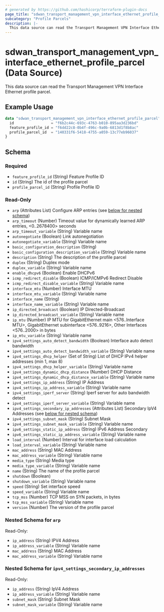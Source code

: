 ```yaml
---
# generated by https://github.com/hashicorp/terraform-plugin-docs
page_title: "sdwan_transport_management_vpn_interface_ethernet_profile_parcel Data Source - terraform-provider-sdwan"
subcategory: "Profile Parcels"
description: |-
  This data source can read the Transport Management VPN Interface Ethernet profile parcel.
---
```


# sdwan_transport_management_vpn_interface_ethernet_profile_parcel (Data Source)

This data source can read the Transport Management VPN Interface Ethernet profile parcel.

## Example Usage

```terraform
data "sdwan_transport_management_vpn_interface_ethernet_profile_parcel" "example" {
  id                 = "f6b2c44c-693c-4763-b010-895aa3d236bd"
  feature_profile_id = "f6dd22c8-0b4f-496c-9a0b-6813d1f8b8ac"
  profile_parcel_id  = "140331f6-5418-4755-a059-13c77eb96037"
}
```

<!-- schema generated by tfplugindocs -->
## Schema

### Required

- `feature_profile_id` (String) Feature Profile ID
- `id` (String) The id of the profile parcel
- `profile_parcel_id` (String) Profile Profile ID

### Read-Only

- `arp` (Attributes List) Configure ARP entries (see [below for nested schema](#nestedatt--arp))
- `arp_timeout` (Number) Timeout value for dynamically learned ARP entries, <0..2678400> seconds
- `arp_timeout_variable` (String) Variable name
- `autonegotiate` (Boolean) Link autonegotiation
- `autonegotiate_variable` (String) Variable name
- `basic_configuration_description` (String)
- `basic_configuration_description_variable` (String) Variable name
- `description` (String) The description of the profile parcel
- `duplex` (String) Duplex mode
- `duplex_variable` (String) Variable name
- `enable_dhcpv6` (Boolean) Enable DHCPv6
- `icmp_redirect_disable` (Boolean) ICMP/ICMPv6 Redirect Disable
- `icmp_redirect_disable_variable` (String) Variable name
- `interface_mtu` (Number) Interface MTU
- `interface_mtu_variable` (String) Variable name
- `interface_name` (String)
- `interface_name_variable` (String) Variable name
- `ip_directed_broadcast` (Boolean) IP Directed-Broadcast
- `ip_directed_broadcast_variable` (String) Variable name
- `ip_mtu` (Number) IP MTU for GigabitEthernet main <576..Interface MTU>, GigabitEthernet subinterface <576..9216>, Other Interfaces <576..2000> in bytes
- `ip_mtu_variable` (String) Variable name
- `ipv4_settings_auto_detect_bandwidth` (Boolean) Interface auto detect bandwidth
- `ipv4_settings_auto_detect_bandwidth_variable` (String) Variable name
- `ipv4_settings_dhcp_helper` (Set of String) List of DHCP IPv4 helper addresses (min 1, max 8)
- `ipv4_settings_dhcp_helper_variable` (String) Variable name
- `ipv4_settings_dynamic_dhcp_distance` (Number) DHCP Distance
- `ipv4_settings_dynamic_dhcp_distance_variable` (String) Variable name
- `ipv4_settings_ip_address` (String) IP Address
- `ipv4_settings_ip_address_variable` (String) Variable name
- `ipv4_settings_iperf_server` (String) Iperf server for auto bandwidth detect
- `ipv4_settings_iperf_server_variable` (String) Variable name
- `ipv4_settings_secondary_ip_addresses` (Attributes List) Secondary IpV4 Addresses (see [below for nested schema](#nestedatt--ipv4_settings_secondary_ip_addresses))
- `ipv4_settings_subnet_mask` (String) Subnet Mask
- `ipv4_settings_subnet_mask_variable` (String) Variable name
- `ipv6_settings_static_ip_address` (String) IPv6 Address Secondary
- `ipv6_settings_static_ip_address_variable` (String) Variable name
- `load_interval` (Number) Interval for interface load calculation
- `load_interval_variable` (String) Variable name
- `mac_address` (String) MAC Address
- `mac_address_variable` (String) Variable name
- `media_type` (String) Media type
- `media_type_variable` (String) Variable name
- `name` (String) The name of the profile parcel
- `shutdown` (Boolean)
- `shutdown_variable` (String) Variable name
- `speed` (String) Set interface speed
- `speed_variable` (String) Variable name
- `tcp_mss` (Number) TCP MSS on SYN packets, in bytes
- `tcp_mss_variable` (String) Variable name
- `version` (Number) The version of the profile parcel

<a id="nestedatt--arp"></a>
### Nested Schema for `arp`

Read-Only:

- `ip_address` (String) IPV4 Address
- `ip_address_variable` (String) Variable name
- `mac_address` (String) MAC Address
- `mac_address_variable` (String) Variable name


<a id="nestedatt--ipv4_settings_secondary_ip_addresses"></a>
### Nested Schema for `ipv4_settings_secondary_ip_addresses`

Read-Only:

- `ip_address` (String) IpV4 Address
- `ip_address_variable` (String) Variable name
- `subnet_mask` (String) Subnet Mask
- `subnet_mask_variable` (String) Variable name
